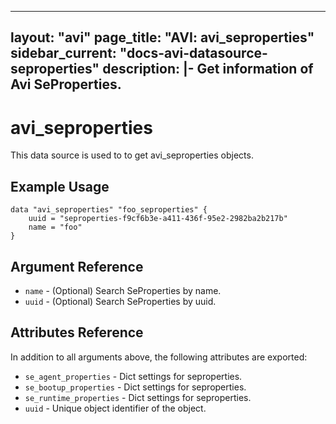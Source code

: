 <!--
    Copyright 2021 VMware, Inc.
    SPDX-License-Identifier: Mozilla Public License 2.0
-->
---
layout: "avi"
page_title: "AVI: avi_seproperties"
sidebar_current: "docs-avi-datasource-seproperties"
description: |-
  Get information of Avi SeProperties.
---

# avi_seproperties

This data source is used to to get avi_seproperties objects.

## Example Usage

```hcl
data "avi_seproperties" "foo_seproperties" {
    uuid = "seproperties-f9cf6b3e-a411-436f-95e2-2982ba2b217b"
    name = "foo"
}
```

## Argument Reference

* `name` - (Optional) Search SeProperties by name.
* `uuid` - (Optional) Search SeProperties by uuid.

## Attributes Reference

In addition to all arguments above, the following attributes are exported:

* `se_agent_properties` - Dict settings for seproperties.
* `se_bootup_properties` - Dict settings for seproperties.
* `se_runtime_properties` - Dict settings for seproperties.
* `uuid` - Unique object identifier of the object.

